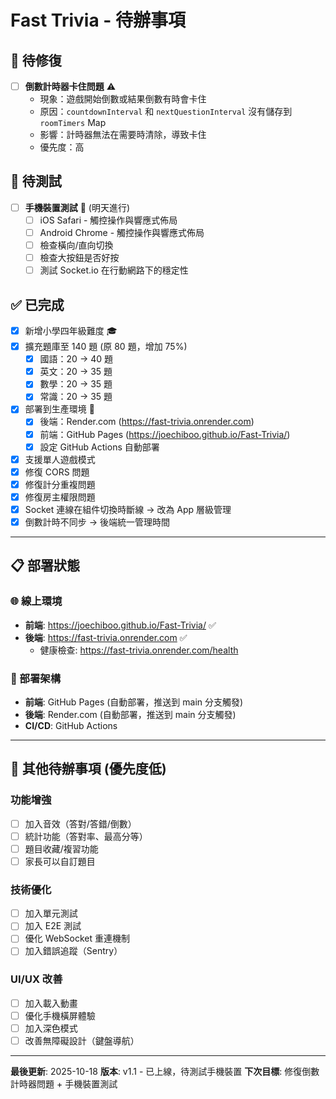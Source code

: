 # Fast Trivia - 待辦事項

## 🐛 待修復

- [ ] **倒數計時器卡住問題** ⚠️
  - 現象：遊戲開始倒數或結果倒數有時會卡住
  - 原因：`countdownInterval` 和 `nextQuestionInterval` 沒有儲存到 `roomTimers` Map
  - 影響：計時器無法在需要時清除，導致卡住
  - 優先度：高

## 🧪 待測試

- [ ] **手機裝置測試** 📱 (明天進行)
  - [ ] iOS Safari - 觸控操作與響應式佈局
  - [ ] Android Chrome - 觸控操作與響應式佈局
  - [ ] 檢查橫向/直向切換
  - [ ] 檢查大按鈕是否好按
  - [ ] 測試 Socket.io 在行動網路下的穩定性

## ✅ 已完成

- [x] 新增小學四年級難度 🎓
- [x] 擴充題庫至 140 題 (原 80 題，增加 75%)
  - [x] 國語：20 → 40 題
  - [x] 英文：20 → 35 題
  - [x] 數學：20 → 35 題
  - [x] 常識：20 → 35 題
- [x] 部署到生產環境 🚀
  - [x] 後端：Render.com (https://fast-trivia.onrender.com)
  - [x] 前端：GitHub Pages (https://joechiboo.github.io/Fast-Trivia/)
  - [x] 設定 GitHub Actions 自動部署
- [x] 支援單人遊戲模式
- [x] 修復 CORS 問題
- [x] 修復計分重複問題
- [x] 修復房主權限問題
- [x] Socket 連線在組件切換時斷線 → 改為 App 層級管理
- [x] 倒數計時不同步 → 後端統一管理時間

---

## 📋 部署狀態

### 🌐 線上環境
- **前端**: https://joechiboo.github.io/Fast-Trivia/ ✅
- **後端**: https://fast-trivia.onrender.com ✅
  - 健康檢查: https://fast-trivia.onrender.com/health

### 🔧 部署架構
- **前端**: GitHub Pages (自動部署，推送到 main 分支觸發)
- **後端**: Render.com (自動部署，推送到 main 分支觸發)
- **CI/CD**: GitHub Actions

---

## 📝 其他待辦事項 (優先度低)

### 功能增強
- [ ] 加入音效（答對/答錯/倒數）
- [ ] 統計功能（答對率、最高分等）
- [ ] 題目收藏/複習功能
- [ ] 家長可以自訂題目

### 技術優化
- [ ] 加入單元測試
- [ ] 加入 E2E 測試
- [ ] 優化 WebSocket 重連機制
- [ ] 加入錯誤追蹤（Sentry）

### UI/UX 改善
- [ ] 加入載入動畫
- [ ] 優化手機橫屏體驗
- [ ] 加入深色模式
- [ ] 改善無障礙設計（鍵盤導航）

---

**最後更新**: 2025-10-18
**版本**: v1.1 - 已上線，待測試手機裝置
**下次目標**: 修復倒數計時器問題 + 手機裝置測試
